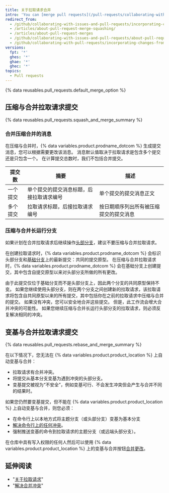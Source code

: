 ```yaml
---
title: 关于拉取请求合并
intro: 'You can [merge pull requests](/pull-requests/collaborating-with-pull-requests/incorporating-changes-from-a-pull-request/merging-a-pull-request) by retaining all the commits in a feature branch, squashing all commits into a single commit, or by rebasing individual commits from the `head` branch onto the `base` branch.'
redirect_from:
  - /github/collaborating-with-issues-and-pull-requests/incorporating-changes-from-a-pull-request/about-pull-request-merges
  - /articles/about-pull-request-merge-squashing/
  - /articles/about-pull-request-merges
  - /github/collaborating-with-issues-and-pull-requests/about-pull-request-merges
  - /github/collaborating-with-pull-requests/incorporating-changes-from-a-pull-request/about-pull-request-merges
versions:
  fpt: '*'
  ghes: '*'
  ghae: '*'
  ghec: '*'
topics:
  - Pull requests
---
```


{% data reusables.pull_requests.default_merge_option %}

## 压缩与合并拉取请求提交

{% data reusables.pull_requests.squash_and_merge_summary %}

### 合并压缩合并的消息

在压缩与合并时，{% data variables.product.prodname_dotcom %} 生成提交消息，您可以根据需要更改该消息。 消息默认值取决于拉取请求是包含多个提交还是只包含一个。 在计算提交总数时，我们不包括合并提交。

| 提交数  | 摘要                   | 描述                  |
| ---- | -------------------- | ------------------- |
| 一个提交 | 单个提交的提交消息标题，后接拉取请求编号 | 单个提交的提交消息正文         |
| 多个提交 | 拉取请求标题，后接拉取请求编号      | 按日期顺序列出所有被压缩提交的提交消息 |

### 压缩与合并长运行分支

如果计划在合并拉取请求后继续操作[头部分支](/github/getting-started-with-github/github-glossary#head-branch)，建议不要压缩与合并拉取请求。

在创建拉取请求时，{% data variables.product.prodname_dotcom %} 会标识头部分支和[基础分支](/github/getting-started-with-github/github-glossary#base-branch)上的最新提交：共同的提交原型。 在压缩与合并拉取请求时，{% data variables.product.prodname_dotcom %} 会在基础分支上创建提交，其中包含自提交原型以来对头部分支所做的所有更改。

由于此提交仅位于基础分支而不是头部分支上，因此两个分支的共同原型保持不变。 如果您继续使用头部分支，则在两个分支之间创建新的拉取请求，该拉取请求将包含自共同原型以来的所有提交，其中包括你在之前的拉取请求中压缩与合并的提交。 如果没有冲突，您可以安全地合并这些提交。 但是，此工作流会增大合并冲突的可能性。 如果您继续压缩与合并长运行头部分支的拉取请求，则必须反复解决相同的冲突。

## 变基与合并拉取请求提交

{% data reusables.pull_requests.rebase_and_merge_summary %}

在以下情况下，您无法在 {% data variables.product.product_location %} 上自动变基与合并：
- 拉取请求有合并冲突。
- 将提交从基本分支变基为遇到冲突的头部分支。
- 变基提交被视为“不安全”，例如变基可行、不会发生冲突但会产生与合并不同的结果时。

如果您仍然要变基提交，但不能在 {% data variables.product.product_location %} 上自动变基与合并，则您必须：
- 在命令行上以本地方式将主题分支（或头部分支）变基为基本分支
- [解决命令行上的任何冲突](/articles/resolving-a-merge-conflict-using-the-command-line/)。
- 强制推送变基的命令到拉取请求的主题分支（或远端头部分支）。

在仓库中具有写入权限的任何人然后可以使用 {% data variables.product.product_location %} 上的变基与合并按钮[合并更改](/articles/merging-a-pull-request/)。

## 延伸阅读

- "[关于拉取请求](/articles/about-pull-requests/)"
- "[解决合并冲突](/github/collaborating-with-pull-requests/addressing-merge-conflicts)"
